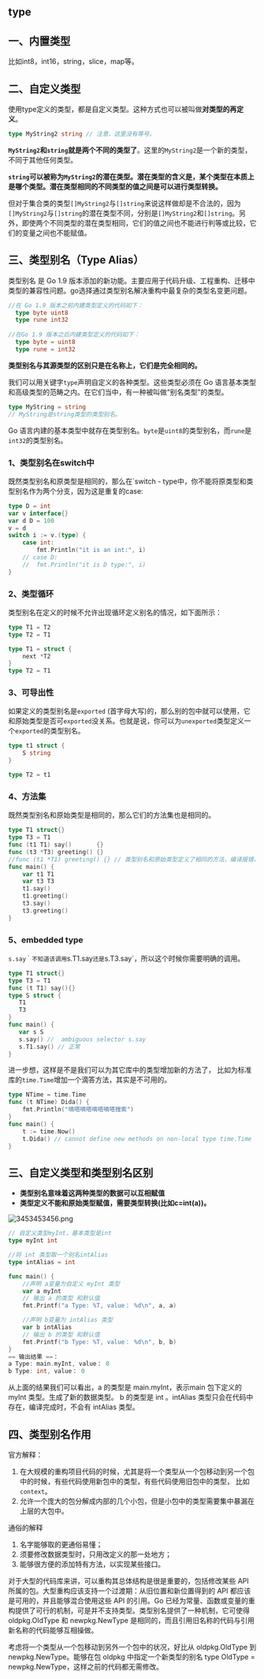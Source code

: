 ## type

## 一、内置类型
比如int8，int16，string，slice，map等。

## 二、自定义类型

使用type定义的类型，都是自定义类型。这种方式也可以被叫做**对类型的再定义**。

```go
type MyString2 string // 注意，这里没有等号。
```

**`MyString2`和`string`就是两个不同的类型了**。这里的`MyString2`是一个新的类型，不同于其他任何类型。

**`string`可以被称为`MyString2`的潜在类型。潜在类型的含义是，某个类型在本质上是哪个类型。潜在类型相同的不同类型的值之间是可以进行类型转换。**

但对于集合类的类型`[]MyString2`与`[]string`来说这样做却是不合法的，因为`[]MyString2`与`[]string`的潜在类型不同，分别是`[]MyString2`和`[]string`。另外，即使两个不同类型的潜在类型相同，它们的值之间也不能进行判等或比较，它们的变量之间也不能赋值。

## 三、类型别名（Type Alias）

类型别名 是 Go 1.9 版本添加的新功能。主要应用于代码升级、工程重构、迁移中类型的兼容性问题。go选择通过类型别名解决重构中最复杂的类型名变更问题。

```go
//在 Go 1.9 版本之前内建类型定义的代码如下：
  type byte uint8
  type rune int32
 
//在Go 1.9 版本之后内建类型定义的代码如下：
  type byte = uint8
  type rune = int32
```

**类型别名与其源类型的区别只是在名称上，它们是完全相同的。**

我们可以用关键字`type`声明自定义的各种类型。这些类型必须在 Go 语言基本类型和高级类型的范畴之内。在它们当中，有一种被叫做“别名类型”的类型。

```go
type MyString = string
// MyString是string类型的类型别名。
```

Go 语言内建的基本类型中就存在类型别名。`byte`是`uint8`的类型别名，而`rune`是`int32`的类型别名。

### 1、类型别名在switch中

既然类型别名和原类型是相同的，那么在`switch - type中，你不能将原类型和类型别名作为两个分支，因为这是重复的case:

```go
type D = int
var v interface{} 
var d D = 100
v = d
switch i := v.(type) {
	case int:
		fmt.Println("it is an int:", i)
	// case D:
	// 	fmt.Println("it is D type:", i)
}
```

### 2、类型循环

类型别名在定义的时候不允许出现循环定义别名的情况，如下面所示：

```go
type T1 = T2
type T2 = T1

type T1 = struct {
	next *T2
}
type T2 = T1
```

### 3、可导出性

如果定义的类型别名是`exported` (首字母大写)的，那么别的包中就可以使用，它和原始类型是否可`exported`没关系。也就是说，你可以为`unexported`类型定义一个`exported`的类型别名。

```go
type t1 struct {
	S string
}

type T2 = t1
```

### 4、方法集

既然类型别名和原始类型是相同的，那么它们的方法集也是相同的。

```go
type T1 struct{}
type T3 = T1
func (t1 T1) say()       {}
func (t3 *T3) greeting() {}
//func (t1 *T1) greeting() {} // 类型别名和原始类型定义了相同的方法，编译报错，因为有重复的方法定义。
func main() {
	var t1 T1
	var t3 T3
	t1.say()
	t1.greeting()
	t3.say()
	t3.greeting()
}
```

### 5、embedded type

`s.say｀不知道该调用`s.T1.say`还是`s.T3.say`，所以这个时候你需要明确的调用。

```go
type T1 struct{}
type T3 = T1
func (t T1) say(){}
type S struct {
   T1
   T3
}
func main() {
   var s S
   s.say() //  ambiguous selector s.say
   s.T1.say() // 正常
}
```

进一步想，这样是不是我们可以为其它库中的类型增加新的方法了， 比如为标准库的`time.Time`增加一个滴答方法，其实是不可用的。

```go
type NTime = time.Time
func (t NTime) Dida() {
	fmt.Println("嘀嗒嘀嗒嘀嗒嘀嗒搜索")
}
func main() {
	t := time.Now()	
	t.Dida() // cannot define new methods on non-local type time.Time
}
```

## 三、自定义类型和类型别名区别

- **类型别名意味着这两种类型的数据可以互相赋值**
- **类型定义不能和原始类型赋值，需要类型转换(比如c=int(a))。**

![3453453456.png](https://pic.imgdb.cn/item/6319afae16f2c2beb1309fe3.png)

```go
// 自定义类型myInt，基本类型是int
type myInt int

//将 int 类型取一个别名intAlias
type intAlias = int

func main() {
	//声明 a变量为自定义 myInt 类型
	var a myInt
	// 输出 a 的类型 和默认值
	fmt.Printf("a Type: %T, value： %d\n", a, a)

	//声明 b变量为 intAlias 类型
	var b intAlias
	// 输出 b 的类型 和默认值
	fmt.Printf("b Type: %T, value： %d\n", b, b)
}
== 输出结果 ==：
a Type: main.myInt, value： 0
b Type: int, value： 0
```

从上面的结果我们可以看出，a 的类型是 main.myInt，表示main 包下定义的myInt 类型。生成了新的数据类型。
b 的类型是 int 。intAlias 类型只会在代码中存在，编译完成时，不会有 intAlias 类型。

## 四、类型别名作用

官方解释：

1. 在大规模的重构项目代码的时候，尤其是将一个类型从一个包移动到另一个包中的时候，有些代码使用新包中的类型，有些代码使用旧包中的类型， 比如`context`。
2. 允许一个庞大的包分解成内部的几个小包，但是小包中的类型需要集中暴漏在上层的大包中。

通俗的解释

1. 名字能够取的更通俗易懂；
2. 须要修改数据类型时，只用改定义的那一处地方；
3. 能够很方便的添加特有方法，以实现某些接口。

对于大型的代码库来讲，可以重构其总体结构是很是重要的，包括修改某些 API 所属的包。大型重构应该支持一个过渡期：从旧位置和新位置得到的 API 都应该是可用的，并且能够混合使用这些 API 的引用。Go 已经为常量、函数或变量的重构提供了可行的机制，可是并不支持类型。类型别名提供了一种机制，它可使得 oldpkg.OldType 和 newpkg.NewType 是相同的，而且引用旧名称的代码与引用新名称的代码能够互相操做。

考虑将一个类型从一个包移动到另外一个包中的状况，好比从 oldpkg.OldType 到 newpkg.NewType。能够在包 oldpkg 中指定一个新类型的别名 type OldType = newpkg.NewType，这样之前的代码都无需修改。
